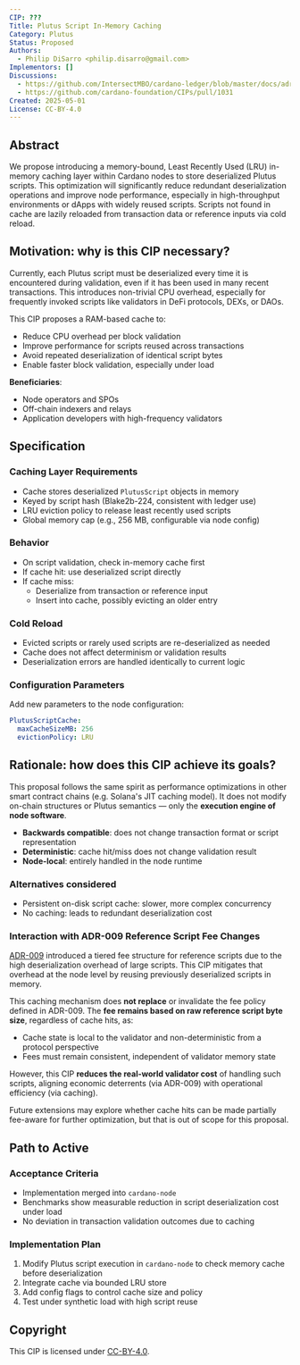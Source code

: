 ```yaml
---
CIP: ???  
Title: Plutus Script In-Memory Caching  
Category: Plutus  
Status: Proposed  
Authors:  
  - Philip DiSarro <philip.disarro@gmail.com>  
Implementors: []  
Discussions:  
  - https://github.com/IntersectMBO/cardano-ledger/blob/master/docs/adr/2024-08-14_009-refscripts-fee-change.md
  - https://github.com/cardano-foundation/CIPs/pull/1031
Created: 2025-05-01  
License: CC-BY-4.0  
---
```


## Abstract

We propose introducing a memory-bound, Least Recently Used (LRU) in-memory caching layer within Cardano nodes to store deserialized Plutus scripts. This optimization will significantly reduce redundant deserialization operations and improve node performance, especially in high-throughput environments or dApps with widely reused scripts. Scripts not found in cache are lazily reloaded from transaction data or reference inputs via cold reload.

## Motivation: why is this CIP necessary?

Currently, each Plutus script must be deserialized every time it is encountered during validation, even if it has been used in many recent transactions. This introduces non-trivial CPU overhead, especially for frequently invoked scripts like validators in DeFi protocols, DEXs, or DAOs.

This CIP proposes a RAM-based cache to:

- Reduce CPU overhead per block validation
- Improve performance for scripts reused across transactions
- Avoid repeated deserialization of identical script bytes
- Enable faster block validation, especially under load

**Beneficiaries**:
- Node operators and SPOs
- Off-chain indexers and relays
- Application developers with high-frequency validators

## Specification

### Caching Layer Requirements

- Cache stores deserialized `PlutusScript` objects in memory
- Keyed by script hash (Blake2b-224, consistent with ledger use)
- LRU eviction policy to release least recently used scripts
- Global memory cap (e.g., 256 MB, configurable via node config)

### Behavior

- On script validation, check in-memory cache first
- If cache hit: use deserialized script directly
- If cache miss:
  - Deserialize from transaction or reference input
  - Insert into cache, possibly evicting an older entry

### Cold Reload

- Evicted scripts or rarely used scripts are re-deserialized as needed
- Cache does not affect determinism or validation results
- Deserialization errors are handled identically to current logic

### Configuration Parameters

Add new parameters to the node configuration:

```yaml
PlutusScriptCache:
  maxCacheSizeMB: 256
  evictionPolicy: LRU
```

## Rationale: how does this CIP achieve its goals?

This proposal follows the same spirit as performance optimizations in other smart contract chains (e.g. Solana's JIT caching model). It does not modify on-chain structures or Plutus semantics — only the **execution engine of node software**.

- **Backwards compatible**: does not change transaction format or script representation
- **Deterministic**: cache hit/miss does not change validation result
- **Node-local**: entirely handled in the node runtime

### Alternatives considered

- Persistent on-disk script cache: slower, more complex concurrency
- No caching: leads to redundant deserialization cost

### Interaction with ADR-009 Reference Script Fee Changes

[ADR-009](https://github.com/IntersectMBO/cardano-ledger/blob/master/docs/adr/2024-08-14_009-refscripts-fee-change.md) introduced a tiered fee structure for reference scripts due to the high deserialization overhead of large scripts. This CIP mitigates that overhead at the node level by reusing previously deserialized scripts in memory.

This caching mechanism does **not replace** or invalidate the fee policy defined in ADR-009. The **fee remains based on raw reference script byte size**, regardless of cache hits, as:

- Cache state is local to the validator and non-deterministic from a protocol perspective
- Fees must remain consistent, independent of validator memory state

However, this CIP **reduces the real-world validator cost** of handling such scripts, aligning economic deterrents (via ADR-009) with operational efficiency (via caching).

Future extensions may explore whether cache hits can be made partially fee-aware for further optimization, but that is out of scope for this proposal.

## Path to Active

### Acceptance Criteria

- Implementation merged into `cardano-node`
- Benchmarks show measurable reduction in script deserialization cost under load
- No deviation in transaction validation outcomes due to caching

### Implementation Plan

1. Modify Plutus script execution in `cardano-node` to check memory cache before deserialization
2. Integrate cache via bounded LRU store
3. Add config flags to control cache size and policy
4. Test under synthetic load with high script reuse

## Copyright

This CIP is licensed under [CC-BY-4.0](https://creativecommons.org/licenses/by/4.0/legalcode).
